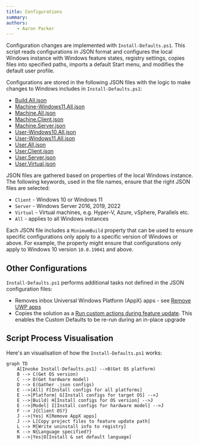 ```yaml
---
title: Configurations
summary:
authors:
    - Aaron Parker
---
```

Configuration changes are implemented with `Install-Defaults.ps1`. This script reads configurations in JSON format and configures the local Windows instance with Windows feature states, registry settings, copies files into specified paths, imports a default Start menu, and modifies the default user profile.

Configurations are stored in the following JSON files with the logic to make changes to Windows includes in `Install-Defaults.ps1`:

* [Build.All.json](https://github.com/aaronparker/image-customise/blob/main/src/Build.All.json)
* [Machine-Windows11.All.json](https://github.com/aaronparker/image-customise/blob/main/src/Machine-Windows11.All.json)
* [Machine.All.json](https://github.com/aaronparker/image-customise/blob/main/src/Machine.All.json)
* [Machine.Client.json](https://github.com/aaronparker/image-customise/blob/main/src/Machine.Client.json)
* [Machine.Server.json](https://github.com/aaronparker/image-customise/blob/main/src/Machine.Server.json)
* [User-Windows10.All.json](https://github.com/aaronparker/image-customise/blob/main/src/User-Windows10.All.json)
* [User-Windows11.All.json](https://github.com/aaronparker/image-customise/blob/main/src/User-Windows11.All.json)
* [User.All.json](https://github.com/aaronparker/image-customise/blob/main/src/User.All.json)
* [User.Client.json](https://github.com/aaronparker/image-customise/blob/main/src/User.Client.json)
* [User.Server.json](https://github.com/aaronparker/image-customise/blob/main/src/User.Machine.json)
* [User.Virtual.json](https://github.com/aaronparker/image-customise/blob/main/src/User.Virtual.json)

JSON files are gathered based on properties of the local Windows instance. The following keywords, used in the file names, ensure that the right JSON files are selected:

* `Client` - Windows 10 or Windows 11
* `Server` - Windows Server 2016, 2019, 2022
* `Virtual` - Virtual machines, e.g. Hyper-V, Azure, vSphere, Parallels etc.
* `All` - applies to all Windows instances

Each JSON file includes a `MinimumBuild` property that can be used to ensure specific configurations only apply to a specific version of Windows or above. For example, the property might ensure that configurations only apply to Windows 10 version `10.0.19041` and above.

## Other Configurations

`Install-Defaults.ps1` performs additional tasks not defined in the JSON configuration files:

* Removes inbox Universal Windows Platform (AppX) apps - see [Remove UWP apps](https://stealthpuppy.com/image-customise/appxapps/)
* Copies the solution as a [Run custom actions during feature update](https://learn.microsoft.com/en-gb/windows-hardware/manufacture/desktop/windows-setup-enable-custom-actions?view=windows-11). This enables the Custom Defaults to be re-run during an in-place upgrade

## Script Process Visualisation

Here's an visualisation of how the `Install-Defaults.ps1` works:

```mermaid
graph TD
    A[Invoke Install-Defaults.ps1] -->B(Get OS platform)
    B --> C(Get OS version)
    C --> D(Get hardware model)
    D --> E(Gather .json configs)
    E -->|All| F[Install configs for all platforms]
    E -->|Platform| G[Install configs for target OS] -->J
    E -->|Build| H[Install configs for OS version] -->J
    E -->|Model| I[Install configs for hardware model] -->J
    F --> J{Client OS?}
    J -->|Yes| K[Remove AppX apps]
    J --> L[Copy project files to feature update path]
    L --> M[Write uninstall info to registry]
    K --> N{Language specified?}
    N -->|Yes|O[Install & set default language]
```
